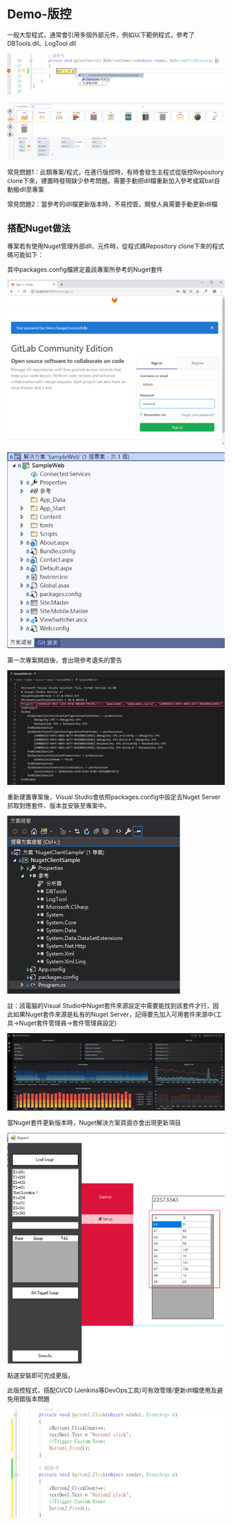 # Demo-版控

一般大型程式，通常會引用多個外部元件，例如以下範例程式，參考了DBTools.dll、LogTool.dll

![](../../.gitbook/assets/image%20%28407%29.png)

![](../../.gitbook/assets/image%20%2842%29.png)

常見問題1：此類專案/程式，在進行版控時，有時會發生主程式從版控Repository clone下來，建置時發現缺少參考問題。需要手動把dll檔重新加入參考或寫bat自動搬dll至專案

常見問題2：當參考的dll檔更新版本時，不易控管。開發人員需要手動更新dll檔

## 搭配Nuget做法

專案若有使用Nuget管理外部dll、元件時，從程式碼Repository clone下來的程式碼可能如下：

其中packages.config檔將定義該專案所參考的Nuget套件

![](../../.gitbook/assets/image%20%28123%29.png)

![](../../.gitbook/assets/image%20%28488%29.png)

第一次專案開啟後，會出現參考遺失的警告

![](../../.gitbook/assets/image%20%28479%29.png)

重新建置專案後，Visual Studio會依照packages.config中設定去Nuget Server抓取對應套件、版本並安裝至專案中。

![](../../.gitbook/assets/image.png)

註：該電腦的Visual Studio中Nuget套件來源設定中需要能找到該套件才行，因此如果Nuget套件來源是私有的Nuget Server，記得要先加入可用套件來源中\(工具→Nuget套件管理員→套件管理員設定\)

![](../../.gitbook/assets/image%20%2888%29.png)

當Nuget套件更新版本時，Nuget解決方案頁面亦會出現更新項目

![](../../.gitbook/assets/image%20%28316%29.png)

點選安裝即可完成更版。

此版控程式，搭配CI/CD \(Jenkins等DevOps工具\)可有效管理/更新dll檔使用及避免用錯版本問題

![](../../.gitbook/assets/image%20%28400%29.png)

